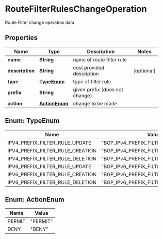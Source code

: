 

# RouteFilterRulesChangeOperation

Route Filter change operation data

## Properties

| Name | Type | Description | Notes |
|------------ | ------------- | ------------- | -------------|
|**name** | **String** | name of  route filter rule |  |
|**description** | **String** | cust provided description |  [optional] |
|**type** | [**TypeEnum**](#TypeEnum) | type of filter rule |  |
|**prefix** | **String** | given prefix (does not change) |  |
|**action** | [**ActionEnum**](#ActionEnum) | change to be made |  |



## Enum: TypeEnum

| Name | Value |
|---- | -----|
| IPV4_PREFIX_FILTER_RULE_UPDATE | &quot;BGP_IPv4_PREFIX_FILTER_RULE_UPDATE&quot; |
| IPV4_PREFIX_FILTER_RULE_CREATION | &quot;BGP_IPv4_PREFIX_FILTER_RULE_CREATION&quot; |
| IPV4_PREFIX_FILTER_RULE_DELETION | &quot;BGP_IPv4_PREFIX_FILTER_RULE_DELETION&quot; |
| IPV6_PREFIX_FILTER_RULE_UPDATE | &quot;BGP_IPv6_PREFIX_FILTER_RULE_UPDATE&quot; |
| IPV6_PREFIX_FILTER_RULE_CREATION | &quot;BGP_IPv6_PREFIX_FILTER_RULE_CREATION&quot; |
| IPV6_PREFIX_FILTER_RULE_DELETION | &quot;BGP_IPv6_PREFIX_FILTER_RULE_DELETION&quot; |



## Enum: ActionEnum

| Name | Value |
|---- | -----|
| PERMIT | &quot;PERMIT&quot; |
| DENY | &quot;DENY&quot; |



